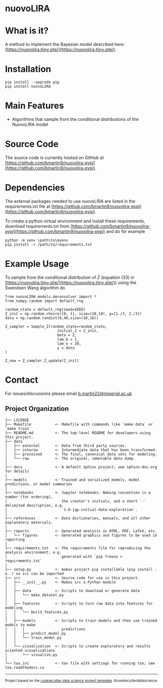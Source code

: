 nuovoLIRA
==============================

# What is it? 
A method to implement the Bayesian model described here: [https://nuovolira.tiiny.site/](https://nuovolira.tiiny.site/).

# Installation 
```
pip install --upgrade pip 
pip install nuovoLIRA 
``` 

# Main Features 
- Algorithms that sample from the conditional distributions of the NuovoLIRA model 

# Source Code
The source code is currently hosted on GitHub at [https://github.com/bmartin9/nuovolira-pypi](https://github.com/bmartin9/nuovolira-pypi).

# Dependencies 
The external packages needed to use nuovoLIRA are listed in the requirements.txt file at [https://github.com/bmartin9/nuovolira-pypi](https://github.com/bmartin9/nuovolira-pypi). 

To create a python virtual environment and install these requirements, download requirements.txt from [https://github.com/bmartin9/nuovolira-pypi](https://github.com/bmartin9/nuovolira-pypi) and do for example 

``` 
python -m venv \path\to\myenv
pip install -r /path/to/requirements.txt
```

# Example Usage 
To sample from the conditional distribution of $Z$ (equation (33) in  [https://nuovolira.tiiny.site/](https://nuovolira.tiiny.site/)) using the Swendsen Wang algorithm do

```
from nuovoLIRA.models.deconvolver import * 
from numpy.random import default_rng

random_state = default_rng(seed=SEED) 
Z_init = np.random.choice([0, 1], size=(10,10), p=[1./3, 2./3])
data = np.random.randint(0,40,size=(10,10))

Z_sampler = Sample_Z(random_state=random_state,
                        initial_Z = Z_init,
                        beta = 2,
                        lam_b = 1,
                        lam_e = 20,
                        y = data
)

Z_new = Z_sampler.Z_update(Z_init) 
```

# Contact 
For issues/discussions please email b.martin22@imperial.ac.uk

Project Organization
------------

    ├── LICENSE
    ├── Makefile           <- Makefile with commands like `make data` or `make train`
    ├── README.md          <- The top-level README for developers using this project.
    ├── data
    │   ├── external       <- Data from third party sources.
    │   ├── interim        <- Intermediate data that has been transformed.
    │   ├── processed      <- The final, canonical data sets for modeling.
    │   └── raw            <- The original, immutable data dump.
    │
    ├── docs               <- A default Sphinx project; see sphinx-doc.org for details
    │
    ├── models             <- Trained and serialized models, model predictions, or model summaries
    │
    ├── notebooks          <- Jupyter notebooks. Naming convention is a number (for ordering),
    │                         the creator's initials, and a short `-` delimited description, e.g.
    │                         `1.0-jqp-initial-data-exploration`.
    │
    ├── references         <- Data dictionaries, manuals, and all other explanatory materials.
    │
    ├── reports            <- Generated analysis as HTML, PDF, LaTeX, etc.
    │   └── figures        <- Generated graphics and figures to be used in reporting
    │
    ├── requirements.txt   <- The requirements file for reproducing the analysis environment, e.g.
    │                         generated with `pip freeze > requirements.txt`
    │
    ├── setup.py           <- makes project pip installable (pip install -e .) so src can be imported
    ├── src                <- Source code for use in this project.
    │   ├── __init__.py    <- Makes src a Python module
    │   │
    │   ├── data           <- Scripts to download or generate data
    │   │   └── make_dataset.py
    │   │
    │   ├── features       <- Scripts to turn raw data into features for modeling
    │   │   └── build_features.py
    │   │
    │   ├── models         <- Scripts to train models and then use trained models to make
    │   │   │                 predictions
    │   │   ├── predict_model.py
    │   │   └── train_model.py
    │   │
    │   └── visualization  <- Scripts to create exploratory and results oriented visualizations
    │       └── visualize.py
    │
    └── tox.ini            <- tox file with settings for running tox; see tox.readthedocs.io


--------

<p><small>Project based on the <a target="_blank" href="https://drivendata.github.io/cookiecutter-data-science/">cookiecutter data science project template</a>. #cookiecutterdatascience</small></p>
